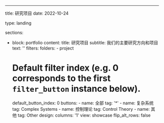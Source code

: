 ---
title: 研究项目
date: 2022-10-24

type: landing

sections:
  - block: portfolio
    content:
      title: 研究项目
      subtitle: 我们的主要研究方向和项目
      text: ''
      filters:
        folders:
          - project
      # Default filter index (e.g. 0 corresponds to the first `filter_button` instance below).
      default_button_index: 0
      buttons:
        - name: 全部
          tag: '*'
        - name: 复杂系统
          tag: Complex Systems
        - name: 控制理论
          tag: Control Theory
        - name: 其他
          tag: Other
    design:
      columns: '1'
      view: showcase
      flip_alt_rows: false 